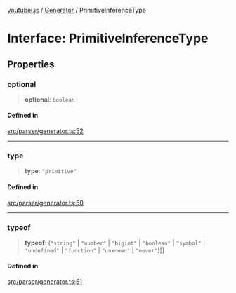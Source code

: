 [youtubei.js](../../../README.md) / [Generator](../README.md) / PrimitiveInferenceType

# Interface: PrimitiveInferenceType

## Properties

### optional

> **optional**: `boolean`

#### Defined in

[src/parser/generator.ts:52](https://github.com/LuanRT/YouTube.js/blob/cf09f7bab14fcca99e1f3ae428c7337fea58cfa5/src/parser/generator.ts#L52)

***

### type

> **type**: `"primitive"`

#### Defined in

[src/parser/generator.ts:50](https://github.com/LuanRT/YouTube.js/blob/cf09f7bab14fcca99e1f3ae428c7337fea58cfa5/src/parser/generator.ts#L50)

***

### typeof

> **typeof**: (`"string"` \| `"number"` \| `"bigint"` \| `"boolean"` \| `"symbol"` \| `"undefined"` \| `"function"` \| `"unknown"` \| `"never"`)[]

#### Defined in

[src/parser/generator.ts:51](https://github.com/LuanRT/YouTube.js/blob/cf09f7bab14fcca99e1f3ae428c7337fea58cfa5/src/parser/generator.ts#L51)
